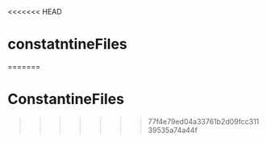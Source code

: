 <<<<<<< HEAD
# constatntineFiles
=======
# ConstantineFiles
>>>>>>> 77f4e79ed04a33761b2d09fcc31139535a74a44f
